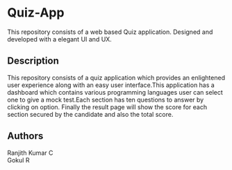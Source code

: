 # Quiz-App
This repository consists of a web based Quiz application. Designed and developed with a elegant UI and UX. 
## Description
This repository consists of a quiz application which provides an enlightened user experience along with an easy user interface.This application has a dashboard which contains various programming languages user can select one to give a mock test.Each section has ten questions to answer by clicking on option. Finally the result page will show the score for each section secured by the candidate and also the total score.
## Authors
Ranjith Kumar C\
Gokul R
